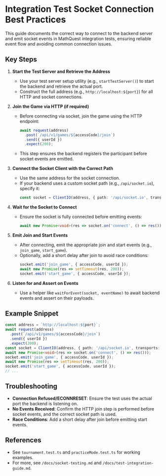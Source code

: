 # Integration Test Socket Connection Best Practices

This guide documents the correct way to connect to the backend server and emit socket events in MathQuest integration tests, ensuring reliable event flow and avoiding common connection issues.

## Key Steps

1. **Start the Test Server and Retrieve the Address**
   - Use your test server setup utility (e.g., `startTestServer()`) to start the backend and retrieve the actual port.
   - Construct the full address (e.g., `http://localhost:${port}`) for all HTTP and socket connections.

2. **Join the Game via HTTP (if required)**
   - Before connecting via socket, join the game using the HTTP endpoint:
     ```typescript
     await request(address)
       .post(`/api/v1/games/${accessCode}/join`)
       .send({ userId })
       .expect(200);
     ```
   - This step ensures the backend registers the participant before socket events are emitted.

3. **Connect the Socket Client with the Correct Path**
   - Use the same address for the socket connection.
   - If your backend uses a custom socket path (e.g., `/api/socket.io`), specify it:
     ```typescript
     const socket = ClientIO(address, { path: '/api/socket.io', transports: ['websocket'], forceNew: true });
     ```

4. **Wait for the Socket to Connect**
   - Ensure the socket is fully connected before emitting events:
     ```typescript
     await new Promise<void>(res => socket.on('connect', () => res()));
     ```

5. **Emit Join and Start Events**
   - After connecting, emit the appropriate join and start events (e.g., `join_game`, `start_game`).
   - Optionally, add a short delay after join to avoid race conditions:
     ```typescript
     socket.emit('join_game', { accessCode, userId });
     await new Promise(res => setTimeout(res, 200));
     socket.emit('start_game', { accessCode, userId });
     ```

6. **Listen for and Assert on Events**
   - Use a helper like `waitForEvent(socket, eventName)` to await backend events and assert on their payloads.

## Example Snippet

```typescript
const address = `http://localhost:${port}`;
await request(address)
  .post(`/api/v1/games/${accessCode}/join`)
  .send({ userId })
  .expect(200);
const socket = ClientIO(address, { path: '/api/socket.io', transports: ['websocket'], forceNew: true });
await new Promise<void>(res => socket.on('connect', () => res()));
socket.emit('join_game', { accessCode, userId });
await new Promise(res => setTimeout(res, 200));
socket.emit('start_game', { accessCode, userId });
// ...
```

## Troubleshooting

- **Connection Refused/ECONNRESET**: Ensure the test uses the actual port the backend is listening on.
- **No Events Received**: Confirm the HTTP join step is performed before socket events, and the correct socket path is used.
- **Race Conditions**: Add a short delay after join before emitting start events.

## References
- See `tournament.test.ts` and `practiceMode.test.ts` for working examples.
- For more, see `/docs/socket-testing.md` and `/docs/test-integration-guide.md`.
